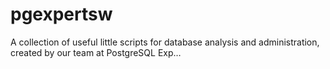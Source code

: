 # pgexpertsw
A collection of useful little scripts for database analysis and administration, created by our team at PostgreSQL Exp…
